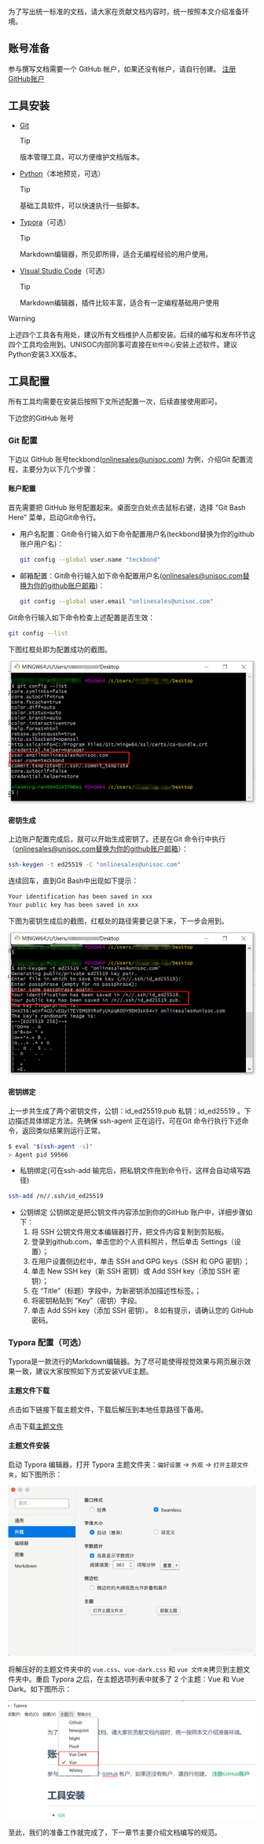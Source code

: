 为了写出统一标准的文档，请大家在贡献文档内容时，统一按照本文介绍准备环境。

## 账号准备

参与撰写文档需要一个 GitHub 帐户，如果还没有帐户，请自行创建。 [注册GitHub账户](https://github.com/join)

## 工具安装

- [Git](https://git-scm.com/download)
  > [!tip]
  > 版本管理工具，可以方便维护文档版本。

- [Python](https://www.python.org/downloads/)（本地预览，可选）
  > [!tip]
  > 基础工具软件，可以快速执行一些脚本。

- [Typora](https://typora.io/)（可选）
  > [!tip]
  > Markdown编辑器，所见即所得，适合无编程经验的用户使用。

- [Visual Studio Code](https://code.visualstudio.com/Download)（可选）
  > [!tip]
  > Markdown编辑器，插件比较丰富，适合有一定编程基础用户使用

> [!warning]
> 上述四个工具各有用处，建议所有文档维护人员都安装。后续的编写和发布环节这四个工具均会用到。UNISOC内部同事可直接在`软件中心`安装上述软件。建议Python安装3.XX版本。

## 工具配置

所有工具均需要在安装后按照下文所述配置一次，后续直接使用即可。

下边您的GitHub 账号

### Git 配置

下边以 GitHub 账号teckbond(onlinesales@unisoc.com) 为例，介绍Git 配置流程，主要分为以下几个步骤：

#### 账户配置

首先需要把 GitHub 账号配置起来。桌面空白处点击鼠标右键，选择 "Git Bash Here" 菜单，启动Git命令行。

- 用户名配置：Git命令行输入如下命令配置用户名(teckbond替换为你的github账户用户名)：

  ```Bash
  git config --global user.name "teckbond"
  ```

- 邮箱配置：Git命令行输入如下命令配置用户名(onlinesales@unisoc.com替换为你的github账户邮箱)：

  ```Bash
  git config --global user.email "onlinesales@unisoc.com"
  ```

Git命令行输入如下命令检查上述配置是否生效：

```Bash
git config --list
```

下图红框处即为配置成功的截图。

![img](readywork.assets/16281736824978.png)

#### 密钥生成

上边账户配置完成后，就可以开始生成密钥了。还是在Git 命令行中执行（onlinesales@unisoc.com替换为你的github账户邮箱）：

```Bash
ssh-keygen -t ed25519 -C "onlinesales@unisoc.com"
```

连续回车，直到Git Bash中出现如下提示：

```Bash
Your identification has been saved in xxx
Your public key has been saved in xxx
```

下图为密钥生成后的截图，红框处的路径需要记录下来，下一步会用到。

![img](readywork.assets/1628174250154.png)

#### 密钥绑定

上一步共生成了两个密钥文件，公钥：id_ed25519.pub 私钥：id_ed25519 。下边描述具体绑定方法。先确保 ssh-agent 正在运行，可在Git 命令行执行下述命令，返回类似结果则运行正常。

```Bash
$ eval "$(ssh-agent -s)"
> Agent pid 59566
```

- 私钥绑定(可在ssh-add 输完后，把私钥文件拖到命令行，这样会自动填写路径)

 ```Bash
ssh-add /n//.ssh/id_ed25519
 ```

- 公钥绑定
 公钥绑定是把公钥文件内容添加到你的GitHub 账户中，详细步骤如下：
    1. 将 SSH 公钥文件用文本编辑器打开，把文件内容复制到剪贴板。
    2. 登录到github.com，单击您的个人资料照片，然后单击 Settings（设置）；
    3. 在用户设置侧边栏中，单击 SSH and GPG keys（SSH 和 GPG 密钥）；
    4. 单击 New SSH key（新 SSH 密钥）或 Add SSH key（添加 SSH 密钥）；
    5. 在 “Title”（标题）字段中，为新密钥添加描述性标签。；
    6. 将密钥粘贴到 “Key”（密钥）字段。
    7. 单击 Add SSH key（添加 SSH 密钥）。
 8.如有提示，请确认您的 GitHub 密码。

### Typora 配置（可选）

Typora是一款流行的Markdown编辑器。为了尽可能使得视觉效果与网页展示效果一致，建议大家按照如下方式安装VUE主题。

#### 主题文件下载

点击如下链接下载主题文件，下载后解压到本地任意路径下备用。

点击下载[主题文件](https://blog.qinquanren.com/zb_users/upload/2021/02/20210204190215161243653540293.zip)

#### 主题文件安装

启动 Typora 编辑器，打开 Typora 主题文件夹：`偏好设置` → `外观` → `打开主题文件夹`，如下图所示：

![theme](readywork.assets/20191022224256412.png)

将解压好的主题文件夹中的 `vue.css`、`vue-dark.css` 和 `vue 文件夹`拷贝到主题文件夹中。重启 Typora 之后，在主题选项列表中就多了 2 个主题：Vue 和 Vue Dark。如下图所示：

![image-20210805230251766](readywork.assets/image-20210805230251766.png)

至此，我们的准备工作就完成了，下一章节主要介绍文档编写的规范。
